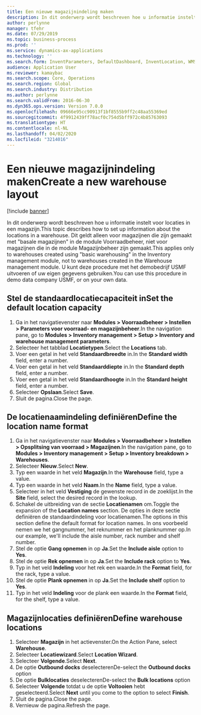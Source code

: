 ```yaml
---
title: Een nieuwe magazijnindeling maken
description: In dit onderwerp wordt beschreven hoe u informatie instelt voor locaties in een magazijn.
author: perlynne
manager: tfehr
ms.date: 07/29/2019
ms.topic: business-process
ms.prod: ''
ms.service: dynamics-ax-applications
ms.technology: ''
ms.search.form: InventParameters, DefaultDashboard, InventLocation, WMSLocationWizard
audience: Application User
ms.reviewer: kamaybac
ms.search.scope: Core, Operations
ms.search.region: Global
ms.search.industry: Distribution
ms.author: perlynne
ms.search.validFrom: 2016-06-30
ms.dyn365.ops.version: Version 7.0.0
ms.openlocfilehash: 09666e95cc90913f1bf8555b9ff2c48aa55369ed
ms.sourcegitcommit: 4f9912439ff78acf0c754d5bff972c4b85763093
ms.translationtype: HT
ms.contentlocale: nl-NL
ms.lasthandoff: 04/02/2020
ms.locfileid: "3214016"
---
```

# <a name="create-a-new-warehouse-layout"></a><span data-ttu-id="4d770-103">Een nieuwe magazijnindeling maken</span><span class="sxs-lookup"><span data-stu-id="4d770-103">Create a new warehouse layout</span></span>

[!include [banner](../../includes/banner.md)]

<span data-ttu-id="4d770-104">In dit onderwerp wordt beschreven hoe u informatie instelt voor locaties in een magazijn.</span><span class="sxs-lookup"><span data-stu-id="4d770-104">This topic describes how to set up information about the locations in a warehouse.</span></span> <span data-ttu-id="4d770-105">Dit geldt alleen voor magazijnen die zijn gemaakt met "basale magazijnen" in de module Voorraadbeheer, niet voor magazijnen die in de module Magazijnbeheer zijn gemaakt.</span><span class="sxs-lookup"><span data-stu-id="4d770-105">This applies only to warehouses created using "basic warehousing" in the Inventory management module, not to warehouses created in the Warehouse management module.</span></span> <span data-ttu-id="4d770-106">U kunt deze procedure met het demobedrijf USMF uitvoeren of uw eigen gegevens gebruiken.</span><span class="sxs-lookup"><span data-stu-id="4d770-106">You can use this procedure in demo data company USMF, or on your own data.</span></span>


## <a name="set-the-default-location-capacity"></a><span data-ttu-id="4d770-107">Stel de standaardlocatiecapaciteit in</span><span class="sxs-lookup"><span data-stu-id="4d770-107">Set the default location capacity</span></span>
1. <span data-ttu-id="4d770-108">Ga in het navigatievenster naar **Modules > Voorraadbeheer > Instellen > Parameters voor voorraad- en magazijnbeheer**.</span><span class="sxs-lookup"><span data-stu-id="4d770-108">In the navigation pane, go to **Modules > Inventory management > Setup > Inventory and warehouse management parameters**.</span></span>
2. <span data-ttu-id="4d770-109">Selecteer het tabblad **Locatietypen**.</span><span class="sxs-lookup"><span data-stu-id="4d770-109">Select the **Locations** tab.</span></span>
3. <span data-ttu-id="4d770-110">Voer een getal in het veld **Standaardbreedte** in.</span><span class="sxs-lookup"><span data-stu-id="4d770-110">In the **Standard width** field, enter a number.</span></span>
4. <span data-ttu-id="4d770-111">Voer een getal in het veld **Standaarddiepte** in.</span><span class="sxs-lookup"><span data-stu-id="4d770-111">In the **Standard depth** field, enter a number.</span></span>
5. <span data-ttu-id="4d770-112">Voer een getal in het veld **Standaardhoogte** in.</span><span class="sxs-lookup"><span data-stu-id="4d770-112">In the **Standard height** field, enter a number.</span></span>
6. <span data-ttu-id="4d770-113">Selecteer **Opslaan**.</span><span class="sxs-lookup"><span data-stu-id="4d770-113">Select **Save**.</span></span>
7. <span data-ttu-id="4d770-114">Sluit de pagina.</span><span class="sxs-lookup"><span data-stu-id="4d770-114">Close the page.</span></span>

## <a name="define-the-location-name-format"></a><span data-ttu-id="4d770-115">De locatienaamindeling definiëren</span><span class="sxs-lookup"><span data-stu-id="4d770-115">Define the location name format</span></span>
1. <span data-ttu-id="4d770-116">Ga in het navigatievenster naar **Modules > Voorraadbeheer > Instellen > Opsplitsing van voorraad > Magazijnen**.</span><span class="sxs-lookup"><span data-stu-id="4d770-116">In the navigation pane, go to **Modules > Inventory management > Setup > Inventory breakdown > Warehouses**.</span></span>
2. <span data-ttu-id="4d770-117">Selecteer **Nieuw**.</span><span class="sxs-lookup"><span data-stu-id="4d770-117">Select **New**.</span></span>
3. <span data-ttu-id="4d770-118">Typ een waarde in het veld **Magazijn**.</span><span class="sxs-lookup"><span data-stu-id="4d770-118">In the **Warehouse** field, type a value.</span></span>
4. <span data-ttu-id="4d770-119">Typ een waarde in het veld **Naam**.</span><span class="sxs-lookup"><span data-stu-id="4d770-119">In the **Name** field, type a value.</span></span>
5. <span data-ttu-id="4d770-120">Selecteer in het veld **Vestiging** de gewenste record in de zoeklijst.</span><span class="sxs-lookup"><span data-stu-id="4d770-120">In the **Site** field, select the desired record in the lookup.</span></span>
6. <span data-ttu-id="4d770-121">Schakel de uitbreiding van de sectie **Locatienamen** om.</span><span class="sxs-lookup"><span data-stu-id="4d770-121">Toggle the expansion of the **Location names** section.</span></span> <span data-ttu-id="4d770-122">De opties in deze sectie definiëren de standaardindeling voor locatienamen.</span><span class="sxs-lookup"><span data-stu-id="4d770-122">The options in this section define the default format for location names.</span></span> <span data-ttu-id="4d770-123">In ons voorbeeld nemen we het gangnummer, het reknummer en het planknummer op.</span><span class="sxs-lookup"><span data-stu-id="4d770-123">In our example, we'll include the aisle number, rack number and shelf number.</span></span>  
7. <span data-ttu-id="4d770-124">Stel de optie **Gang opnemen** in op **Ja**.</span><span class="sxs-lookup"><span data-stu-id="4d770-124">Set the **Include aisle** option to **Yes**.</span></span>
8. <span data-ttu-id="4d770-125">Stel de optie **Rek opnemen** in op **Ja**.</span><span class="sxs-lookup"><span data-stu-id="4d770-125">Set the **Include rack** option to **Yes**.</span></span> 
9. <span data-ttu-id="4d770-126">Typ in het veld **Indeling** voor het rek een waarde.</span><span class="sxs-lookup"><span data-stu-id="4d770-126">In the **Format** field, for the rack, type a value.</span></span>
10. <span data-ttu-id="4d770-127">Stel de optie **Plank opnemen** in op **Ja**.</span><span class="sxs-lookup"><span data-stu-id="4d770-127">Set the **Include shelf** option to **Yes**.</span></span>
11. <span data-ttu-id="4d770-128">Typ in het veld **Indeling** voor de plank een waarde.</span><span class="sxs-lookup"><span data-stu-id="4d770-128">In the **Format** field, for the shelf, type a value.</span></span>

## <a name="define-warehouse-locations"></a><span data-ttu-id="4d770-129">Magazijnlocaties definiëren</span><span class="sxs-lookup"><span data-stu-id="4d770-129">Define warehouse locations</span></span>
1. <span data-ttu-id="4d770-130">Selecteer **Magazijn** in het actievenster.</span><span class="sxs-lookup"><span data-stu-id="4d770-130">On the Action Pane, select **Warehouse**.</span></span>
2. <span data-ttu-id="4d770-131">Selecteer **Locatiewizard**.</span><span class="sxs-lookup"><span data-stu-id="4d770-131">Select **Location Wizard**.</span></span>
3. <span data-ttu-id="4d770-132">Selecteer **Volgende**.</span><span class="sxs-lookup"><span data-stu-id="4d770-132">Select **Next**.</span></span>
4. <span data-ttu-id="4d770-133">De optie **Outbound docks** deselecteren</span><span class="sxs-lookup"><span data-stu-id="4d770-133">De-select the **Outbound docks** option</span></span>
5. <span data-ttu-id="4d770-134">De optie **Bulklocaties** deselecteren</span><span class="sxs-lookup"><span data-stu-id="4d770-134">De-select the **Bulk locations** option</span></span>
6. <span data-ttu-id="4d770-135">Selecteer **Volgende** totdat u de optie **Voltooien** hebt geselecteerd.</span><span class="sxs-lookup"><span data-stu-id="4d770-135">Select **Next** until you come to the option to select **Finish**.</span></span>
7. <span data-ttu-id="4d770-136">Sluit de pagina.</span><span class="sxs-lookup"><span data-stu-id="4d770-136">Close the page.</span></span>
8. <span data-ttu-id="4d770-137">Vernieuw de pagina.</span><span class="sxs-lookup"><span data-stu-id="4d770-137">Refresh the page.</span></span>

